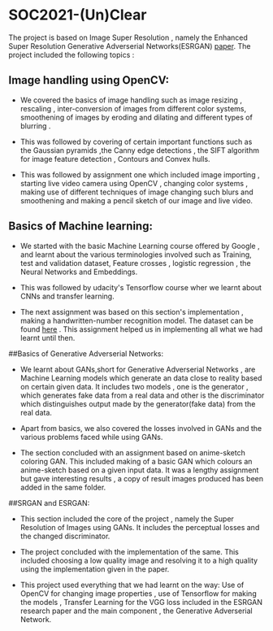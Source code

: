 # SOC2021-(Un)Clear
The project is based on Image Super Resolution , namely the Enhanced Super Resolution Generative Adverserial Networks(ESRGAN) [paper](https://arxiv.org/abs/1609.04802). The project included the following topics :
## Image handling using OpenCV:
* We covered the basics of image handling such as image resizing , rescaling , inter-conversion of images from different color systems, smoothening of images by eroding  and dilating and different types of blurring .

* This was followed by covering of certain important functions such as the Gaussian pyramids ,the Canny edge detections ,  the SIFT algorithm for image feature detection , Contours and Convex hulls.

* This was followed by assignment one which included image importing , starting live video camera using OpenCV , changing color systems , making use of different techniques of image changing such blurs and smoothening and making a pencil sketch of our image and live video.

## Basics of Machine learning:
* We started with the basic Machine Learning course offered by Google , and learnt about the various terminologies involved such as Training, test and validation dataset, Feature crosses , logistic regression , the Neural Networks and Embeddings.

* This was followed by udacity's Tensorflow course wher we learnt about CNNs and transfer learning.
* The next assignment was based on this section's implementation , making a handwritten-number recognition model. The dataset can be found [here](https://www.kaggle.com/c/digit-recognizer/overview) . This assignment helped us in implementing all what we had learnt until then.

##Basics of Generative Adverserial Networks:
* We learnt about GANs,short for Generative Adverserial Networks , are Machine Learning models which generate an data close to reality based on certain given data. It includes two models , one is the generator , which generates fake data from a real data and other is the discriminator which distinguishes output made by the generator(fake data) from the real data.

* Apart from basics, we also covered the losses involved in GANs and the various problems faced while using GANs.

* The section concluded with an assignment based on anime-sketch coloring GAN. This included making of a basic GAN which colours an anime-sketch based on a given input data. It was a lengthy assignment but gave interesting results , a copy of result images produced has been added in the same folder.

##SRGAN and ESRGAN:
* This section included the core of the project , namely the Super Resolution of Images using GANs. It includes the perceptual losses and the changed discriminator.

* The project concluded with the implementation of the same. This included choosing a low quality image and resolving it to a high quality using the implementation given in the paper.

* This project used everything that we had learnt on the way: Use of OpenCV for changing image properties , use of Tensorflow for making the models , Transfer Learning for the VGG loss included in the ESRGAN research paper and the main component , the Generative Adverserial Network.
